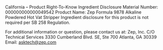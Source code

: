  
 
 
California – Product Right-To-Know Ingredient Disclosure 
Material Number: 000000000000049542 
Product Name: Zep Formula 9878 Alkaline Powdered Hot Vat Stripper 
Ingredient disclosure for this product is not required per SB 258 Regulation. 
 
For additional information or question, please contact us at: 
Zep, Inc. 
C/O Technical Services 
3330 Cumberland Blvd. SE, Ste 700 
Atlanta, GA 30339 
Email: asktech@zep.com 
 
 
 
 
